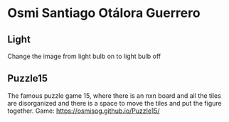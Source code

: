 # Osmi Santiago Otálora Guerrero

## Light
Change the image from light bulb on to light bulb off

## Puzzle15
The famous puzzle game 15, where there is an nxn board and all the tiles are disorganized and there is a space to move the tiles and put the figure together.
Game: https://osmisog.github.io/Puzzle15/
